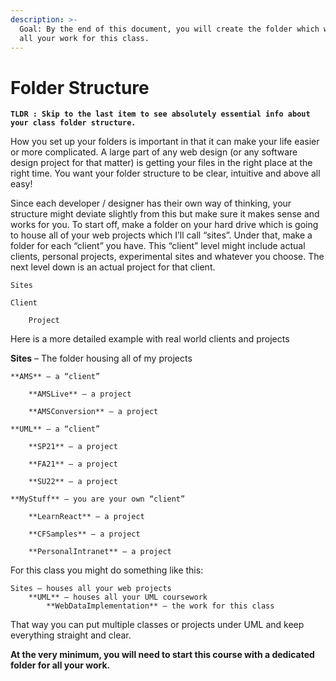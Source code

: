 ```yaml
---
description: >-
  Goal: By the end of this document, you will create the folder which will house
  all your work for this class.
---
```


# Folder Structure

**`TLDR : Skip to the last item to see absolutely essential info about your class folder structure.`**

How you set up your folders is important in that it can make your life easier or more complicated. A large part of any web design (or any software design project for that matter) is getting your files in the right place at the right time. You want your folder structure to be clear, intuitive and above all easy!

Since each developer / designer has their own way of thinking, your structure might deviate slightly from this but make sure it makes sense and works for you. To start off, make a folder on your hard drive which is going to house all of your web projects which I’ll call “sites”. Under that, make a folder for each “client” you have. This “client” level might include actual clients, personal projects, experimental sites and whatever you choose. The next level down is an actual project for that client.

`Sites`

```
Client

    Project
```

Here is a more detailed example with real world clients and projects

**Sites** – The folder housing all of my projects

```
**AMS** – a “client”

    **AMSLive** – a project

    **AMSConversion** – a project

**UML** – a “client”

    **SP21** – a project

    **FA21** – a project

    **SU22** – a project

**MyStuff** – you are your own “client”

    **LearnReact** – a project

    **CFSamples** – a project

    **PersonalIntranet** – a project
```

For this class you might do something like this:

```
Sites – houses all your web projects
    **UML** – houses all your UML coursework
        **WebDataImplementation** – the work for this class
```

That way you can put multiple classes or projects under UML and keep everything straight and clear.

**At the very minimum, you will need to start this course with a dedicated folder for all your work.**\
&#x20;   &#x20;
